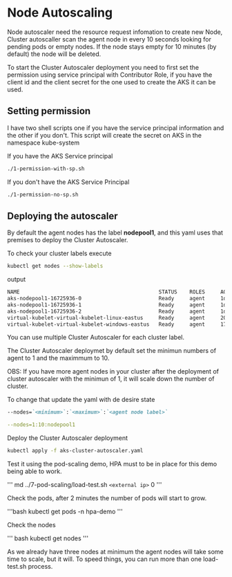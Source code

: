 # Node Autoscaling

Node autoscaler need the resource request infomation to create new Node, Cluster autoscaller scan the agent node in every 10 seconds looking for pending pods or empty nodes. If the node stays empty for 10 minutes (by default) the node will be deleted.

To start the Cluster Autoscaler deployment you need to first set the permission using service principal with Contributor Role, if you have the client id and the client secret for the one used to create the AKS it can be used.

## Setting permission

I have two shell scripts one if you have the service principal information and the other if you don't.
This script will create the secret on AKS in the namespace kube-system

If you have the AKS Service principal

```bash
./1-permission-with-sp.sh
```

If you don't have the AKS Service Principal

``` bash
./1-permission-no-sp.sh
```

## Deploying the autoscaler

By default the agent nodes has the label **nodepool1**, and this yaml uses that premises to deploy the Cluster Autoscaler.

To check your cluster labels execute

``` bash
kubectl get nodes --show-labels
```

output

``` md
NAME                                             STATUS    ROLES     AGE       VERSION   LABELS
aks-nodepool1-16725936-0                         Ready     agent     1d        v1.11.5   agentpool=**nodepool1**,beta.kubernetes.io/arch=amd64,beta.kubernetes.io/instance-type=Standard_DS2_v2,beta.kubernetes.io/os=linux,failure-domain.beta.kubernetes.io/region=eastus,failure-domain.beta.kubernetes.io/zone=1,kubernetes.azure.com/cluster=MC_aks-demo_aks-demo_eastus,kubernetes.io/hostname=aks-nodepool1-16725936-0,kubernetes.io/role=agent,node-role.kubernetes.io/agent=,storageprofile=managed,storagetier=Premium_LRS
aks-nodepool1-16725936-1                         Ready     agent     1d        v1.11.5   agentpool=nodepool1,beta.kubernetes.io/arch=amd64,beta.kubernetes.io/instance-type=Standard_DS2_v2,beta.kubernetes.io/os=linux,failure-domain.beta.kubernetes.io/region=eastus,failure-domain.beta.kubernetes.io/zone=0,kubernetes.azure.com/cluster=MC_aks-demo_aks-demo_eastus,kubernetes.io/hostname=aks-nodepool1-16725936-1,kubernetes.io/role=agent,node-role.kubernetes.io/agent=,storageprofile=managed,storagetier=Premium_LRS
aks-nodepool1-16725936-2                         Ready     agent     1d        v1.11.5   agentpool=nodepool1,beta.kubernetes.io/arch=amd64,beta.kubernetes.io/instance-type=Standard_DS2_v2,beta.kubernetes.io/os=linux,failure-domain.beta.kubernetes.io/region=eastus,failure-domain.beta.kubernetes.io/zone=0,kubernetes.azure.com/cluster=MC_aks-demo_aks-demo_eastus,kubernetes.io/hostname=aks-nodepool1-16725936-2,kubernetes.io/role=agent,node-role.kubernetes.io/agent=,storageprofile=managed,storagetier=Premium_LRS
virtual-kubelet-virtual-kubelet-linux-eastus     Ready     agent     20h       v1.11.2   alpha.service-controller.kubernetes.io/exclude-balancer=true,beta.kubernetes.io/os=linux,kubernetes.io/hostname=virtual-kubelet-virtual-kubelet-linux-eastus,kubernetes.io/role=agent,type=virtual-kubelet
virtual-kubelet-virtual-kubelet-windows-eastus   Ready     agent     17h       v1.11.2   alpha.service-controller.kubernetes.io/exclude-balancer=true,beta.kubernetes.io/os=windows,kubernetes.io/hostname=virtual-kubelet-virtual-kubelet-windows-eastus,kubernetes.io/role=agent,type=virtual-kubelet
```

You can use multiple Cluster Autoscaler for each cluster label.

The Cluster Autoscaler deploymet by default set the minimun numbers of agent to 1 and the maximmum to 10.

OBS: If you have more agent nodes in your cluster after the deployment of cluster autoscaler with the minimun of 1, it will scale down the number of cluster.

To change that update the yaml with de desire state

``` md
--nodes=`<minimum>`:`<maximum>`:`<agent node label>`
```

``` yaml
--nodes=1:10:nodepool1
```

Deploy the Cluster Autoscaler deployment

``` bash
kubectl apply -f aks-cluster-autoscaler.yaml
```

Test it using the pod-scaling demo, HPA must to be in place for this demo being able to work.

''' md
../7-pod-scaling/load-test.sh `<external ip>` 0
'''

Check the pods, after 2 minutes the number of pods will start to grow.

'''bash
kubectl get pods -n hpa-demo
'''

Check the nodes

''' bash
kubectl get nodes
'''

As we already have three nodes at minimum the agent nodes will take some time to scale, but it will. To speed things, you can run more than one load-test.sh process.